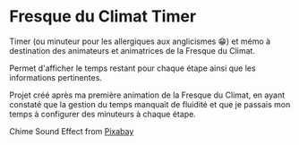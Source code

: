 # Fresque du Climat Timer

Timer (ou minuteur pour les allergiques aux anglicismes 😁) et mémo à destination des animateurs et animatrices de la Fresque du Climat.

Permet d'afficher le temps restant pour chaque étape ainsi que les informations pertinentes.

Projet créé après ma première animation de la Fresque du Climat, en ayant constaté que la gestion du temps manquait de fluidité et que je passais mon temps à configurer des minuteurs à chaque étape.

Chime Sound Effect from <a href="https://pixabay.com/?utm_source=link-attribution&utm_medium=referral&utm_campaign=music&utm_content=46486">Pixabay</a>
